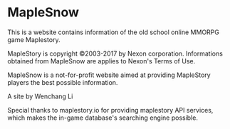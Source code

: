 # MapleSnow
This is a website contains information of the old school online MMORPG game Maplestory.

MapleStory is copyright ©2003-2017 by Nexon corporation. Informations obtained
from MapleSnow are applies to Nexon's Terms of Use.

MapleSnow is a not-for-profit website aimed at providing MapleStory
players the best possible information.

A site by Wenchang Li

Special thanks to maplestory.io for providing maplestory API services, which makes the in-game database's searching engine possible.

